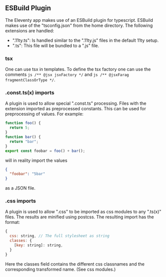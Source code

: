## ESBuild Plugin

The Eleventy app makes use of an ESBuild plugin for typescript.
ESBuild makes use of the "tsconfig.json" from the home directory.
The following extensions are handled:

- ".11ty.ts": Is handled similar to the ".11ty.js" files in the default 11ty setup.
- ".ts": This file will be bundled to a ".js" file.

### tsx

One can use tsx in templates.
To define the tsx factory one can use the comments
`js /** @jsx jsxFactory */` and `js /** @jsxFarag fragmentClassOrType */`.

### .const.ts(x) imports

A plugin is used to allow special ".const.ts" processing.
Files with the extension imported as preprocessed constants.
This can be used for preprocessing of values. For example:

```js
function foo() {
  return 5;
}
function bar() {
  return "bar";
}
export const foobar = foo() + bar();
```

will in reality import the values

```json
{
  "foobar": "5bar"
}
```

as a JSON file.

### .css imports

A plugin is used to allow ".css" to be imported as css modules to any ".ts(x)" files.
The results are minified using postcss. The resulting import has the format:

```js
{
  css: string, // The full stylesheet as string
  classes: {
    [key: string]: string,
  }
}
```

Here the classes field contains the different css classnames and the corresponding transformed name.
(See css modules.)
